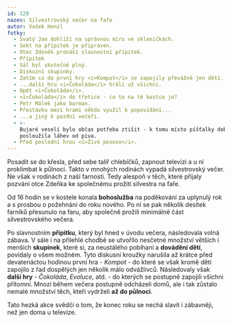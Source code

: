 ```yaml
---
id: 129
nazev: Silvestrovský večer na faře
autor: Vašek Henzl
fotky:
  - Svatý Jan dohlíží na správnou míru ve skleničkách.
  - Sekt na přípitek je připraven.
  - Otec Zdeněk pronáší slavnostní přípitek.
  - Přípitek
  - Sál byl skutečně plný.
  - Diskuzní skupinky.
  - Zatím co do první hry <i>Kompot</i> se zapojily převážně jen děti...
  - ...další hru <i>Čokoláda</i> hráli už všichni.
  - Opět <i>Čokoláda</i>.
  - <i>Čokoláda</i> do třetice - co to na té kostce je?
  - Petr Málek jako barman.
  - Přestávku mezi hrami někdo využil k popovídání...
  - ...a jiný k pozdní večeři.
  - >-
    Bujaré veselí bylo občas potřeba ztišit - k tomu místo píšťalky dobře
    posloužila láhev od piva.
  - Před poslední hrou <i>Živé pexeso</i>.
---
```

<!-- Generated by XStandard version 2.0.0.0 on 2008-01-05T22:09:36 -->

<p>Posadit se do křesla, před sebe talíř chlebíčků, zapnout televizi a u ní proklimbat k půlnoci. Takto v mnohých rodinách vypadá silvestrovský večer. Ne však v rodinách z naší farnosti. Tedy alespoň v těch, které přijaly pozvání otce Zdeňka ke společnému prožití silvestra na faře.</p>
<p>Od 16 hodin se v kostele konala <strong>bohoslužba</strong> na poděkování za uplynulý rok a s prosbou o požehnání do roku nového. Po ní se pak několik desítek farníků přesunulo na faru, aby společně prožili minimálně část silvestrovského večera.</p>
<p>Po slavnostním <strong>přípitku</strong>, který byl hned v úvodu večera, následovala volná zábava. V sále i na přilehlé chodbě se utvořilo nesčetné množství větších i menších <strong>skupinek</strong>, které si, za neustálého pobíhaní a <strong>dovádění dětí</strong>, povídaly o všem možném. Tyto diskusní kroužky narušila až krátce před devatenáctou hodinou první hra - <em>Kompot</em> - do které se však kromě dětí zapojilo z řad dospělých jen několik málo odvážlivců. Následovaly však <strong>další hry</strong> - <em>Čokoláda</em>, <em>Evoluce</em>, atd. - do kterých se postupně zapojili všichni přítomní. Mnozí během večera postupně odcházeli domů, ale i tak zůstalo nemalé množství těch, kteří vydrželi <strong>až do půlnoci</strong>.</p>
<p>Tato hezká akce svědčí o tom, že konec roku se nechá slavit i zábavněji, než jen doma u televize.</p>
